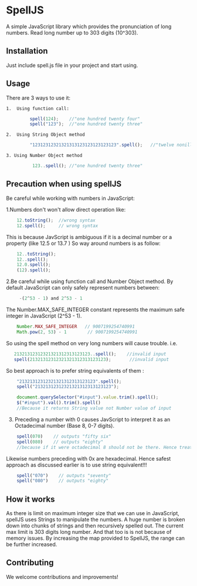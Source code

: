 SpellJS
===========

A simple JavaScript library which provides the pronunciation of long numbers. Read long number up to 303 digits (10^303). 

Installation
------------

Just include spell.js file in your project and start using.


Usage
-----------------------

There are 3 ways to use it:

	1.  Using function call:
```javascript
		 spell(124);  	//"one hundred twenty four"
		 spell("123");	//"one hundred twenty three"
```

	2.  Using String Object method
```javascript
		 "12312312321321313123123123123123".spell();   //"twelve nonillion  , three hundred twelve octillion  , three hundred twelve septillion  , three hundred twenty one sextillion  , three hundred twenty one quintillion  , three hundred thirteen quadrillion  , one hundred twenty three trillion  , one hundred twenty three billion  , one hundred twenty three million  , one hundred twenty three thousand  , one hundred twenty three"
```

	3. Using Number Object method
```javascript
		  123..spell();	//"one hundred twenty three"
```
Precaution when using spellJS
-----------------------	

Be careful while working with numbers in JavaScript:

1.Numbers don't won't allow direct operation like:
```javascript
	12.toString();  //wrong syntax
	12.spell();     // wrong syntax
```
This is because JavScript is ambiguous if it is a decimal number or a property (like 12.5 or 13.7 )
So way around numbers is as follow:

```javascript
	12..toString();  
	12..spell(); 
	12.0.spell();
	(12).spell();
```

2.Be careful while using function call and Number Object method. By default JavaScript can only safely represent numbers between:

```javascript
	 -(2^53 - 1) and 2^53 - 1
```
The Number.MAX_SAFE_INTEGER constant represents the maximum safe integer in JavaScript (2^53 - 1).

```javascript
	Number.MAX_SAFE_INTEGER   // 9007199254740991
	Math.pow(2, 53) - 1        // 9007199254740991
```

So using the spell method on very long numbers will cause trouble. i.e.
 ```javascript
	21321312312321321312313123123..spell();    //invalid input
	spell(21321312312321321312313123123);		//invalid input
```
So best approach is to prefer string equivalents of them :
```javascript
	"21321312312321321312313123123".spell(); 
	spell("21321312312321321312313123123");

	document.querySelector("#input").value.trim().spell();   
	$("#input").val().trim().spell()
	//Because it returns String value not Number value of input
```

3. Preceding a number with 0  causes JavScript to interpret it as an Octadecimal number (Base 8, 0-7 digits).
```javascript
	spell(070)    // outputs "fifty six"
	spell(080)    // outputs "eighty"    
	//because if it were octadecimal 8 should not be there. Hence treated as default i.e. binary
 ```
 
 Likewise numbers preceding with 0x are hexadecimal.
 Hence safest approach as discussed earlier is to use string equivalent!!!
```javascript
	spell("070")    // outputs "seventy"
	spell("080")    // outputs "eighty" 
 ```

How it works
------------

As there is limit on maximum integer size that we can use in JavaScript, spellJS uses Strings to manipulate the numbers. A huge number is broken down into chunks of strings and then recursively spelled out. The current max limit is 303 digits long number. And that too is is not because of memory issues. By increasing the map provided to SpellJS, the range can be further increased.

Contributing
------------

We welcome contributions and improvements! 

